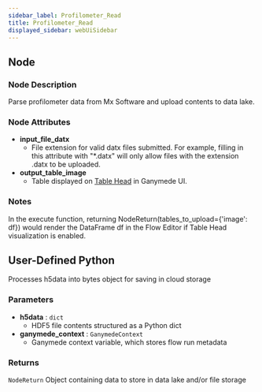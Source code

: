 ```yaml
---
sidebar_label: Profilometer_Read
title: Profilometer_Read
displayed_sidebar: webUiSidebar
---
```


## Node

### Node Description

Parse profilometer data from Mx Software and upload contents to data lake.

### Node Attributes

- **input_file_datx**
  - File extension for valid datx files submitted.  For example, filling in this attribute with "*.datx" will only allow files with the extension .datx to be uploaded.
- **output_table_image**
  - Table displayed on [Table Head](https://docs.ganymede.bio/app/intro/Concepts#table-head) in Ganymede UI.

### Notes

In the execute function, returning NodeReturn(tables_to_upload=\{'image': df\}) would render the DataFrame df in the Flow Editor if Table Head visualization is enabled.

## User-Defined Python

Processes h5data into bytes object for saving in cloud storage

### Parameters

- **h5data** : `dict`
    - HDF5 file contents structured as a Python dict
- **ganymede_context** : `GanymedeContext`
    - Ganymede context variable, which stores flow run metadata

### Returns

`NodeReturn`
  Object containing data to store in data lake and/or file storage
